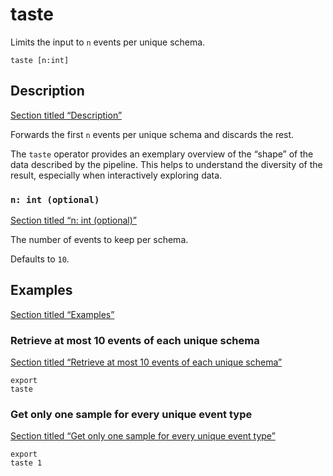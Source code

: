 # taste

Limits the input to `n` events per unique schema.

```tql
taste [n:int]
```

## Description

[Section titled “Description”](#description)

Forwards the first `n` events per unique schema and discards the rest.

The `taste` operator provides an exemplary overview of the “shape” of the data described by the pipeline. This helps to understand the diversity of the result, especially when interactively exploring data.

### `n: int (optional)`

[Section titled “n: int (optional)”](#n-int-optional)

The number of events to keep per schema.

Defaults to `10`.

## Examples

[Section titled “Examples”](#examples)

### Retrieve at most 10 events of each unique schema

[Section titled “Retrieve at most 10 events of each unique schema”](#retrieve-at-most-10-events-of-each-unique-schema)

```tql
export
taste
```

### Get only one sample for every unique event type

[Section titled “Get only one sample for every unique event type”](#get-only-one-sample-for-every-unique-event-type)

```tql
export
taste 1
```